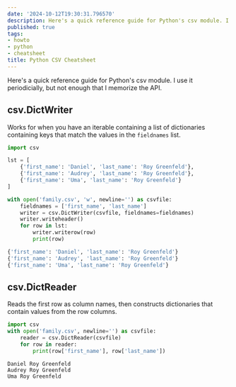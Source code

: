 ```yaml
---
date: '2024-10-12T19:30:31.796570'
description: Here's a quick reference guide for Python's csv module. I use it periodicially, but not enough that I memorize the API. 
published: true
tags:
- howto
- python
- cheatsheet
title: Python CSV Cheatsheet
---
```


Here's a quick reference guide for Python's csv module. I use it periodicially, but not enough that I memorize the API. 

## csv.DictWriter

Works for when you have an iterable containing a list of dictionaries containing keys that match the values in the `fieldnames` list.

```python
import csv

lst = [
    {'first_name': 'Daniel', 'last_name': 'Roy Greenfeld'},
    {'first_name': 'Audrey', 'last_name': 'Roy Greenfeld'},
    {'first_name': 'Uma', 'last_name': 'Roy Greenfeld'}
]

with open('family.csv', 'w', newline='') as csvfile:
    fieldnames = ['first_name', 'last_name']
    writer = csv.DictWriter(csvfile, fieldnames=fieldnames)
    writer.writeheader()
    for row in lst:
        writer.writerow(row)
        print(row)
```

```python
{'first_name': 'Daniel', 'last_name': 'Roy Greenfeld'}
{'first_name': 'Audrey', 'last_name': 'Roy Greenfeld'}
{'first_name': 'Uma', 'last_name': 'Roy Greenfeld'}
```

## csv.DictReader

Reads the first row as column names, then constructs dictionaries that contain values from the row columns.

```python
import csv
with open('family.csv', newline='') as csvfile:
    reader = csv.DictReader(csvfile)
    for row in reader:
        print(row['first_name'], row['last_name'])
```

```plaintext
Daniel Roy Greenfeld
Audrey Roy Greenfeld
Uma Roy Greenfeld
```